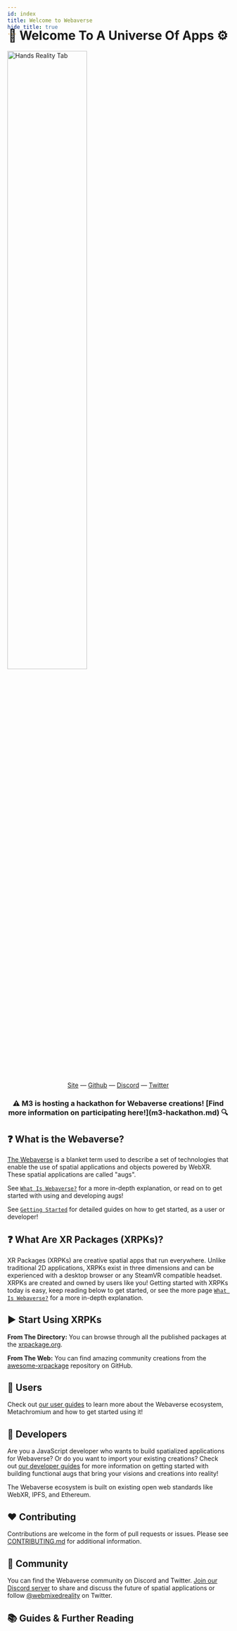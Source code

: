 ```yaml
---
id: index
title: Welcome to Webaverse
hide_title: true
---
```


<div style='margin-top: -60px'></div>
<h1 align="center"><b>🌌 Welcome To A Universe Of Apps ⚙️</b></h1>

<img alt="Hands Reality Tab" src="https://user-images.githubusercontent.com/29695350/55507781-0e463300-561e-11e9-9b1a-f43b8259d041.gif" width="60%">

<div align="center">
  <a href="https://webaverse.com" target="_blank">Site</a>
  &mdash;
  <a href="https://github.com/webaverse/" target="_blank">Github</a>
  &mdash;
  <a href="https://discord.gg/MQNUGgB" target="_blank">Discord</a>
  &mdash;
  <a href="https://twitter.com/webmixedreality" target="_blank">Twitter</a>
</div>

<h3 align="center">⚠️ M3 is hosting a hackathon for Webaverse creations! [Find more information on participating here!](m3-hackathon.md) 🔍</h3>

## ❓ What is the Webaverse?

<a href="https://webaverse.com/" target="_blank" rel="noopener noreferrer">The Webaverse</a> is a blanket term used to describe a set of technologies that enable the use of spatial applications and objects powered by WebXR. These spatial applications are called "augs".

See [`What Is Webaverse?`](about.md) for a more in-depth explanation, or read on to get started with using and developing augs!

See [`Getting Started`](getting-started.md) for detailed guides on how to get started, as a user or developer!

## ❓ What Are XR Packages (XRPKs)?

XR Packages (XRPKs) are creative spatial apps that run everywhere. Unlike traditional 2D applications, XRPKs exist in three dimensions and can be experienced with a desktop browser or any SteamVR compatible headset. XRPKs are created and owned by users like you! Getting started with XRPKs today is easy, keep reading below to get started, or see the more page [`What Is Webaverse?`](about.md) for a more in-depth explanation.

## ▶️ Start Using XRPKs

**From The Directory:** You can browse through all the published packages at the <a href="https://xrpackage.org/browse.html" target="_blank" rel="noopener noreferrer">xrpackage.org</a>.

**From The Web:** You can find amazing community creations from the <a href="https://github.com/webaverse/awesome-xrpackage" target="_blank" rel="noopener noreferrer">awesome-xrpackage</a> repository on GitHub.

## 🧑 Users

Check out [our user guides](./user-guides/index.md) to learn more about the Webaverse ecosystem, Metachromium and how to get started using it!

## 🦸 Developers

Are you a JavaScript developer who wants to build spatialized applications for Webaverse? Or do you want to import your existing creations? Check out [our developer guides](./dev-guides/index.md) for more information on getting started with building functional augs that bring your visions and creations into reality!

The Webaverse ecosystem is built on existing open web standards like WebXR, IPFS, and Ethereum.

## ❤️ Contributing

Contributions are welcome in the form of pull requests or issues. Please see <a href="https://github.com/webaverse/docs/blob/master/CONTRIBUTING.md" target="_blank" rel="noopener noreferrer">CONTRIBUTING.md</a> for additional information.

## 💬 Community

You can find the Webaverse community on Discord and Twitter. <a href="https://discord.gg/MQNUGgB" target="_blank" rel="noopener noreferrer">Join our Discord server</a> to share and discuss the future of spatial applications or follow <a href="https://twitter.com/webmixedreality/" target="_blank" rel="noopener noreferrer">@webmixedreality</a> on Twitter.

## 📚 Guides & Further Reading
